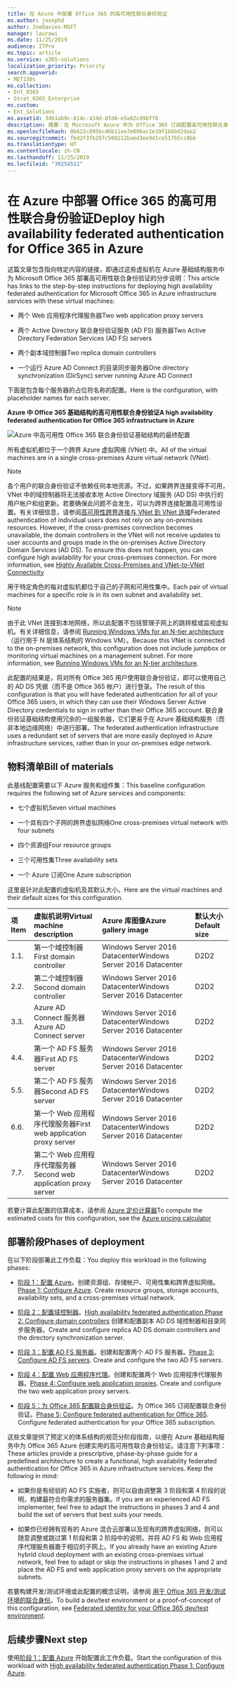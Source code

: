 ```yaml
---
title: 在 Azure 中部署 Office 365 的高可用性联合身份验证
ms.author: josephd
author: JoeDavies-MSFT
manager: laurawi
ms.date: 11/25/2019
audience: ITPro
ms.topic: article
ms.service: o365-solutions
localization_priority: Priority
search.appverid:
- MET150s
ms.collection:
- Ent_O365
- Strat_O365_Enterprise
ms.custom:
- Ent_Solutions
ms.assetid: 34b1ab9c-814c-434d-8fd0-e5a82cd9bff6
description: 摘要：在 Microsoft Azure 中为 Office 365 订阅配置高可用性联合身份验证。
ms.openlocfilehash: 0b622c895bcd6b11ee7e096ac1e39f1b6bd2dae2
ms.sourcegitcommit: fbd2f3fb297c508212baed3ee9d1ce51765cc8bb
ms.translationtype: HT
ms.contentlocale: zh-CN
ms.lasthandoff: 11/25/2019
ms.locfileid: "39254511"
---
```

# <a name="deploy-high-availability-federated-authentication-for-office-365-in-azure"></a><span data-ttu-id="e19b1-103">在 Azure 中部署 Office 365 的高可用性联合身份验证</span><span class="sxs-lookup"><span data-stu-id="e19b1-103">Deploy high availability federated authentication for Office 365 in Azure</span></span>

<span data-ttu-id="e19b1-104">这篇文章包含指向特定内容的链接，即通过这些虚拟机在 Azure 基础结构服务中为 Microsoft Office 365 部署高可用性联合身份验证的分步说明：</span><span class="sxs-lookup"><span data-stu-id="e19b1-104">This article has links to the step-by-step instructions for deploying high availability federated authentication for Microsoft Office 365 in Azure infrastructure services with these virtual machines:</span></span>
  
- <span data-ttu-id="e19b1-105">两个 Web 应用程序代理服务器</span><span class="sxs-lookup"><span data-stu-id="e19b1-105">Two web application proxy servers</span></span>
    
- <span data-ttu-id="e19b1-106">两个 Active Directory 联合身份验证服务 (AD FS) 服务器</span><span class="sxs-lookup"><span data-stu-id="e19b1-106">Two Active Directory Federation Services (AD FS) servers</span></span>
    
- <span data-ttu-id="e19b1-107">两个副本域控制器</span><span class="sxs-lookup"><span data-stu-id="e19b1-107">Two replica domain controllers</span></span>
    
- <span data-ttu-id="e19b1-108">一个运行 Azure AD Connect 的目录同步服务器</span><span class="sxs-lookup"><span data-stu-id="e19b1-108">One directory synchronization (DirSync) server running Azure AD Connect</span></span>
    
<span data-ttu-id="e19b1-109">下面是包含每个服务器的占位符名称的配置。</span><span class="sxs-lookup"><span data-stu-id="e19b1-109">Here is the configuration, with placeholder names for each server.</span></span>
  
<span data-ttu-id="e19b1-110">**Azure 中 Office 365 基础结构的高可用性联合身份验证**</span><span class="sxs-lookup"><span data-stu-id="e19b1-110">**A high availability federated authentication for Office 365 infrastructure in Azure**</span></span>

![Azure 中高可用性 Office 365 联合身份验证基础结构的最终配置](media/c5da470a-f2aa-489a-a050-df09b4d641df.png)
  
<span data-ttu-id="e19b1-112">所有虚拟机都位于一个跨界 Azure 虚拟网络 (VNet) 中。</span><span class="sxs-lookup"><span data-stu-id="e19b1-112">All of the virtual machines are in a single cross-premises Azure virtual network (VNet).</span></span> 
  
> [!NOTE]
> <span data-ttu-id="e19b1-p101">各个用户的联合身份验证不依赖任何本地资源。不过，如果跨界连接变得不可用，VNet 中的域控制器将无法接收本地 Active Directory 域服务 (AD DS) 中执行的用户帐户和组更新。若要确保此问题不会发生，可以为跨界连接配置高可用性设置。有关详细信息，请参阅[高可用性跨界连接与 VNet 到 VNet 连接](https://docs.microsoft.com/azure/vpn-gateway/vpn-gateway-highlyavailable)</span><span class="sxs-lookup"><span data-stu-id="e19b1-p101">Federated authentication of individual users does not rely on any on-premises resources. However, if the cross-premises connection becomes unavailable, the domain controllers in the VNet will not receive updates to user accounts and groups made in the on-premises Active Directory Domain Services (AD DS). To ensure this does not happen, you can configure high availability for your cross-premises connection. For more information, see [Highly Available Cross-Premises and VNet-to-VNet Connectivity](https://docs.microsoft.com/azure/vpn-gateway/vpn-gateway-highlyavailable)</span></span>
  
<span data-ttu-id="e19b1-117">用于特定角色的每对虚拟机都位于自己的子网和可用性集中。</span><span class="sxs-lookup"><span data-stu-id="e19b1-117">Each pair of virtual machines for a specific role is in its own subnet and availability set.</span></span>
  
> [!NOTE]
> <span data-ttu-id="e19b1-p102">由于此 VNet 连接到本地网络，所以此配置不包括管理子网上的跳转框或监视虚拟机。有关详细信息，请参阅 [Running Windows VMs for an N-tier architecture](https://docs.microsoft.com/azure/guidance/guidance-compute-n-tier-vm)（运行用于 N 层体系结构的 Windows VM）。</span><span class="sxs-lookup"><span data-stu-id="e19b1-p102">Because this VNet is connected to the on-premises network, this configuration does not include jumpbox or monitoring virtual machines on a management subnet. For more information, see [Running Windows VMs for an N-tier architecture](https://docs.microsoft.com/azure/guidance/guidance-compute-n-tier-vm).</span></span> 
  
<span data-ttu-id="e19b1-120">此配置的结果是，将对所有 Office 365 用户使用联合身份验证，即可以使用自己的 AD DS 凭据（而不是 Office 365 帐户）进行登录。</span><span class="sxs-lookup"><span data-stu-id="e19b1-120">The result of this configuration is that you will have federated authentication for all of your Office 365 users, in which they can use their Windows Server Active Directory credentials to sign in rather than their Office 365 account.</span></span> <span data-ttu-id="e19b1-121">联合身份验证基础结构使用冗余的一组服务器，它们更易于在 Azure 基础结构服务（而非本地边缘网络）中进行部署。</span><span class="sxs-lookup"><span data-stu-id="e19b1-121">The federated authentication infrastructure uses a redundant set of servers that are more easily deployed in Azure infrastructure services, rather than in your on-premises edge network.</span></span>
  
## <a name="bill-of-materials"></a><span data-ttu-id="e19b1-122">物料清单</span><span class="sxs-lookup"><span data-stu-id="e19b1-122">Bill of materials</span></span>

<span data-ttu-id="e19b1-123">此基线配置需要以下 Azure 服务和组件集：</span><span class="sxs-lookup"><span data-stu-id="e19b1-123">This baseline configuration requires the following set of Azure services and components:</span></span>
  
- <span data-ttu-id="e19b1-124">七个虚拟机</span><span class="sxs-lookup"><span data-stu-id="e19b1-124">Seven virtual machines</span></span>
    
- <span data-ttu-id="e19b1-125">一个具有四个子网的跨界虚拟网络</span><span class="sxs-lookup"><span data-stu-id="e19b1-125">One cross-premises virtual network with four subnets</span></span>
    
- <span data-ttu-id="e19b1-126">四个资源组</span><span class="sxs-lookup"><span data-stu-id="e19b1-126">Four resource groups</span></span>
    
- <span data-ttu-id="e19b1-127">三个可用性集</span><span class="sxs-lookup"><span data-stu-id="e19b1-127">Three availability sets</span></span>
    
- <span data-ttu-id="e19b1-128">一个 Azure 订阅</span><span class="sxs-lookup"><span data-stu-id="e19b1-128">One Azure subscription</span></span>
    
<span data-ttu-id="e19b1-129">这里是针对此配置的虚拟机及其默认大小。</span><span class="sxs-lookup"><span data-stu-id="e19b1-129">Here are the virtual machines and their default sizes for this configuration.</span></span>
  
|<span data-ttu-id="e19b1-130">**项**</span><span class="sxs-lookup"><span data-stu-id="e19b1-130">**Item**</span></span>|<span data-ttu-id="e19b1-131">**虚拟机说明**</span><span class="sxs-lookup"><span data-stu-id="e19b1-131">**Virtual machine description**</span></span>|<span data-ttu-id="e19b1-132">**Azure 库图像**</span><span class="sxs-lookup"><span data-stu-id="e19b1-132">**Azure gallery image**</span></span>|<span data-ttu-id="e19b1-133">**默认大小**</span><span class="sxs-lookup"><span data-stu-id="e19b1-133">**Default size**</span></span>|
|:-----|:-----|:-----|:-----|
|<span data-ttu-id="e19b1-134">1.</span><span class="sxs-lookup"><span data-stu-id="e19b1-134">1.</span></span>  <br/> |<span data-ttu-id="e19b1-135">第一个域控制器</span><span class="sxs-lookup"><span data-stu-id="e19b1-135">First domain controller</span></span>  <br/> |<span data-ttu-id="e19b1-136">Windows Server 2016 Datacenter</span><span class="sxs-lookup"><span data-stu-id="e19b1-136">Windows Server 2016 Datacenter</span></span>  <br/> |<span data-ttu-id="e19b1-137">D2</span><span class="sxs-lookup"><span data-stu-id="e19b1-137">D2</span></span>  <br/> |
|<span data-ttu-id="e19b1-138">2.</span><span class="sxs-lookup"><span data-stu-id="e19b1-138">2.</span></span>  <br/> |<span data-ttu-id="e19b1-139">第二个域控制器</span><span class="sxs-lookup"><span data-stu-id="e19b1-139">Second domain controller</span></span>  <br/> |<span data-ttu-id="e19b1-140">Windows Server 2016 Datacenter</span><span class="sxs-lookup"><span data-stu-id="e19b1-140">Windows Server 2016 Datacenter</span></span>  <br/> |<span data-ttu-id="e19b1-141">D2</span><span class="sxs-lookup"><span data-stu-id="e19b1-141">D2</span></span>  <br/> |
|<span data-ttu-id="e19b1-142">3.</span><span class="sxs-lookup"><span data-stu-id="e19b1-142">3.</span></span>  <br/> |<span data-ttu-id="e19b1-143">Azure AD Connect 服务器</span><span class="sxs-lookup"><span data-stu-id="e19b1-143">Azure AD Connect server</span></span>  <br/> |<span data-ttu-id="e19b1-144">Windows Server 2016 Datacenter</span><span class="sxs-lookup"><span data-stu-id="e19b1-144">Windows Server 2016 Datacenter</span></span>  <br/> |<span data-ttu-id="e19b1-145">D2</span><span class="sxs-lookup"><span data-stu-id="e19b1-145">D2</span></span>  <br/> |
|<span data-ttu-id="e19b1-146">4.</span><span class="sxs-lookup"><span data-stu-id="e19b1-146">4.</span></span>  <br/> |<span data-ttu-id="e19b1-147">第一个 AD FS 服务器</span><span class="sxs-lookup"><span data-stu-id="e19b1-147">First AD FS server</span></span>  <br/> |<span data-ttu-id="e19b1-148">Windows Server 2016 Datacenter</span><span class="sxs-lookup"><span data-stu-id="e19b1-148">Windows Server 2016 Datacenter</span></span>  <br/> |<span data-ttu-id="e19b1-149">D2</span><span class="sxs-lookup"><span data-stu-id="e19b1-149">D2</span></span>  <br/> |
|<span data-ttu-id="e19b1-150">5.</span><span class="sxs-lookup"><span data-stu-id="e19b1-150">5.</span></span>  <br/> |<span data-ttu-id="e19b1-151">第二个 AD FS 服务器</span><span class="sxs-lookup"><span data-stu-id="e19b1-151">Second AD FS server</span></span>  <br/> |<span data-ttu-id="e19b1-152">Windows Server 2016 Datacenter</span><span class="sxs-lookup"><span data-stu-id="e19b1-152">Windows Server 2016 Datacenter</span></span>  <br/> |<span data-ttu-id="e19b1-153">D2</span><span class="sxs-lookup"><span data-stu-id="e19b1-153">D2</span></span>  <br/> |
|<span data-ttu-id="e19b1-154">6.</span><span class="sxs-lookup"><span data-stu-id="e19b1-154">6.</span></span>  <br/> |<span data-ttu-id="e19b1-155">第一个 Web 应用程序代理服务器</span><span class="sxs-lookup"><span data-stu-id="e19b1-155">First web application proxy server</span></span>  <br/> |<span data-ttu-id="e19b1-156">Windows Server 2016 Datacenter</span><span class="sxs-lookup"><span data-stu-id="e19b1-156">Windows Server 2016 Datacenter</span></span>  <br/> |<span data-ttu-id="e19b1-157">D2</span><span class="sxs-lookup"><span data-stu-id="e19b1-157">D2</span></span>  <br/> |
|<span data-ttu-id="e19b1-158">7.</span><span class="sxs-lookup"><span data-stu-id="e19b1-158">7.</span></span>  <br/> |<span data-ttu-id="e19b1-159">第二个 Web 应用程序代理服务器</span><span class="sxs-lookup"><span data-stu-id="e19b1-159">Second web application proxy server</span></span>  <br/> |<span data-ttu-id="e19b1-160">Windows Server 2016 Datacenter</span><span class="sxs-lookup"><span data-stu-id="e19b1-160">Windows Server 2016 Datacenter</span></span>  <br/> |<span data-ttu-id="e19b1-161">D2</span><span class="sxs-lookup"><span data-stu-id="e19b1-161">D2</span></span>  <br/> |
   
<span data-ttu-id="e19b1-162">若要计算此配置的估算成本，请参阅 [Azure 定价计算器](https://azure.microsoft.com/pricing/calculator/)</span><span class="sxs-lookup"><span data-stu-id="e19b1-162">To compute the estimated costs for this configuration, see the [Azure pricing calculator](https://azure.microsoft.com/pricing/calculator/)</span></span>
  
## <a name="phases-of-deployment"></a><span data-ttu-id="e19b1-163">部署阶段</span><span class="sxs-lookup"><span data-stu-id="e19b1-163">Phases of deployment</span></span>

<span data-ttu-id="e19b1-164">在以下阶段部署此工作负载：</span><span class="sxs-lookup"><span data-stu-id="e19b1-164">You deploy this workload in the following phases:</span></span>
  
- <span data-ttu-id="e19b1-p104">[阶段 1：配置 Azure](high-availability-federated-authentication-phase-1-configure-azure.md)。创建资源组、存储帐户、可用性集和跨界虚拟网络。</span><span class="sxs-lookup"><span data-stu-id="e19b1-p104">[Phase 1: Configure Azure](high-availability-federated-authentication-phase-1-configure-azure.md). Create resource groups, storage accounts, availability sets, and a cross-premises virtual network.</span></span>
    
- <span data-ttu-id="e19b1-167">[阶段 2：配置域控制器](high-availability-federated-authentication-phase-2-configure-domain-controllers.md)。</span><span class="sxs-lookup"><span data-stu-id="e19b1-167">[High availability federated authentication Phase 2: Configure domain controllers](high-availability-federated-authentication-phase-2-configure-domain-controllers.md)</span></span> <span data-ttu-id="e19b1-168">创建和配置副本 AD DS 域控制器和目录同步服务器。</span><span class="sxs-lookup"><span data-stu-id="e19b1-168">Create and configure replica AD DS domain controllers and the directory synchronization server.</span></span>
    
- <span data-ttu-id="e19b1-p106">[阶段 3：配置 AD FS 服务器](high-availability-federated-authentication-phase-3-configure-ad-fs-servers.md)。创建和配置两个 AD FS 服务器。</span><span class="sxs-lookup"><span data-stu-id="e19b1-p106">[Phase 3: Configure AD FS servers](high-availability-federated-authentication-phase-3-configure-ad-fs-servers.md). Create and configure the two AD FS servers.</span></span>
    
- <span data-ttu-id="e19b1-p107">[阶段 4：配置 Web 应用程序代理](high-availability-federated-authentication-phase-4-configure-web-application-pro.md)。创建和配置两个 Web 应用程序代理服务器。</span><span class="sxs-lookup"><span data-stu-id="e19b1-p107">[Phase 4: Configure web application proxies](high-availability-federated-authentication-phase-4-configure-web-application-pro.md). Create and configure the two web application proxy servers.</span></span>
    
- <span data-ttu-id="e19b1-p108">[阶段 5：为 Office 365 配置联合身份验证](high-availability-federated-authentication-phase-5-configure-federated-authentic.md)。为 Office 365 订阅配置联合身份验证。</span><span class="sxs-lookup"><span data-stu-id="e19b1-p108">[Phase 5: Configure federated authentication for Office 365](high-availability-federated-authentication-phase-5-configure-federated-authentic.md). Configure federated authentication for your Office 365 subscription.</span></span>
    
<span data-ttu-id="e19b1-p109">这些文章提供了预定义的体系结构的规范分阶段指南，以便在 Azure 基础结构服务中为 Office 365 Azure 创建实用的高可用性联合身份验证。请注意下列事项：</span><span class="sxs-lookup"><span data-stu-id="e19b1-p109">These articles provide a prescriptive, phase-by-phase guide for a predefined architecture to create a functional, high availability federated authentication for Office 365 in Azure infrastructure services. Keep the following in mind:</span></span>
  
- <span data-ttu-id="e19b1-177">如果你是有经验的 AD FS 实施者，则可以自由调整第 3 阶段和第 4 阶段的说明，构建最符合你需求的服务器集。</span><span class="sxs-lookup"><span data-stu-id="e19b1-177">If you are an experienced AD FS implementer, feel free to adapt the instructions in phases 3 and 4 and build the set of servers that best suits your needs.</span></span>
    
- <span data-ttu-id="e19b1-178">如果你已经拥有现有的 Azure 混合云部署以及现有的跨界虚拟网络，则可以随意调整或跳过第 1 阶段和第 2 阶段中的说明，并将 AD FS 和 Web 应用程序代理服务器置于相应的子网上。</span><span class="sxs-lookup"><span data-stu-id="e19b1-178">If you already have an existing Azure hybrid cloud deployment with an existing cross-premises virtual network, feel free to adapt or skip the instructions in phases 1 and 2 and place the AD FS and web application proxy servers on the appropriate subnets.</span></span>
    
<span data-ttu-id="e19b1-179">若要构建开发/测试环境或此配置的概念证明，请参阅 [用于 Office 365 开发/测试环境的联合身份](federated-identity-for-your-office-365-dev-test-environment.md)。</span><span class="sxs-lookup"><span data-stu-id="e19b1-179">To build a dev/test environment or a proof-of-concept of this configuration, see [Federated identity for your Office 365 dev/test environment](federated-identity-for-your-office-365-dev-test-environment.md).</span></span>
  
## <a name="next-step"></a><span data-ttu-id="e19b1-180">后续步骤</span><span class="sxs-lookup"><span data-stu-id="e19b1-180">Next step</span></span>

<span data-ttu-id="e19b1-181">使用[阶段 1：配置 Azure](high-availability-federated-authentication-phase-1-configure-azure.md) 开始配置此工作负载。</span><span class="sxs-lookup"><span data-stu-id="e19b1-181">Start the configuration of this workload with [High availability federated authentication Phase 1: Configure Azure](high-availability-federated-authentication-phase-1-configure-azure.md).</span></span> 
  
